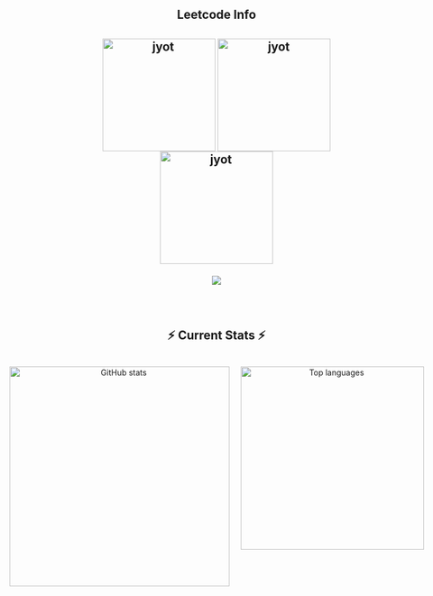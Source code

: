 <div align="center">
<h2 align="center">Leetcode Info<h2>  
<p align="center">
    <a href="https://leetcode.com/u/TrinadhKatlagunta/" target="_blank"><img align="center" src="https://assets.leetcode.com/static_assets/marketing/2024-50.gif" alt="jyot" height="200" width="200" /></a>
    <a href="https://leetcode.com/u/TrinadhKatlagunta/" target="_blank"><img align="center" src="https://assets.leetcode.com/static_assets/marketing/2024-100-new.gif" alt="jyot" height="200" width="200" /></a>
    <a href="https://leetcode.com/u/TrinadhKatlagunta/" target="_blank"><img align="center" src="https://leetcode.com/static/images/badges/2024/gif/2024-12.gif" alt="jyot" height="200" width="200" /></a>
</p>

  <p align="center">
  <img  align=top flex-grow=1 src="https://leetcard.jacoblin.cool/TrinadhKatlagunta?theme=dark&font=IBM%20Plex%20Sans%20Arabic&ext=heatmap" />
</p>

<br/>
  <h2 align="center">⚡ Current Stats ⚡</h2>
<br>

<div style="display: flex; justify-content: center; gap: 20px;">
  <img width="390" src="https://github-readme-stats.vercel.app/api?username=TrinadhKatlagunta&show_icons=true&theme=react&rank_icon=github&border_radius=10" alt="GitHub stats" />
  <img width="325" src="https://github-readme-stats.vercel.app/api/top-langs/?username=TrinadhKatlagunta&layout=compact" alt="Top languages" />
</div>
